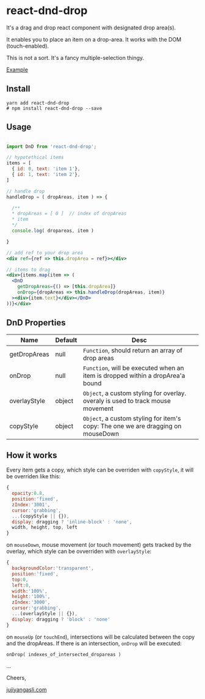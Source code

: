 # react-dnd-drop

It's a drag and drop react component with designated drop area(s).

It enables you to place an item on a drop-area. It works with the DOM (touch-enabled).

This is not a sort. It's a fancy multiple-selection thingy.

[Example](http://juji.github.io/react-dnd-drop/)

## Install
```
yarn add react-dnd-drop
# npm install react-dnd-drop --save
```

## Usage
```jsx

import DnD from 'react-dnd-drop';

// hypotethical items
items = [
  { id: 0, text: 'item 1'},
  { id: 1, text: 'item 2'},
]

// handle drop
handleDrop = ( dropAreas, item ) => {

  /**
  * dropAreas = [ 0 ]  // index of dropAreas
  * item
  */
  console.log( dropareas, item )

}

// add ref to your drop area
<div ref={ref => this.dropArea = ref}></div>

// items to drag
<div>{items.map(item => (
  <DnD
    getDropAreas={() => [this.dropArea]}
    onDrop={dropAreas => this.handleDrop(dropAreas, item)}
  ><div>{item.text}</div></DnD>
))}</div>

```

## DnD Properties
| Name | Default | Desc |
|---|---|---|
| getDropAreas | null | `Function`, should return an array of drop areas |
| onDrop | null | `Function`, will be executed when an item is dropped within a dropArea'a bound |
| overlayStyle | object | `Object`, a custom styling for overlay. overaly is used to track mouse movement |
| copyStyle | object | `Object`, a custom styling for item's copy: The one we are dragging on mouseDown |

## How it works
Every item gets a copy, which style can be overriden with `copyStyle`, it will be overriden like this:
```js
{
  opacity:0.8,
  position:'fixed',
  zIndex:'3001',
  cursor:'grabbing',
  ...(copyStyle || {}),
  display: dragging ? 'inline-block' : 'none',
  width, height, top, left
}
```

on `mouseDown`, mouse movement (or touch movement) gets tracked by the overlay, which style can be ovverriden with `overlayStyle`:
```js
{
  backgroundColor:'transparent',
  position:'fixed',
  top:0,
  left:0,
  width:'100%',
  height:'100%',
  zIndex:'3000',
  cursor:'grabbing',
  ...(overlayStyle || {}),
  display: dragging ? 'block' : 'none'
}
```

on `mouseUp` (or `touchEnd`), intersections will be calculated between the copy and the dropAreas. If there is an intersection,
`onDrop` will be executed:
```
onDrop( indexes_of_intersected_dropareas )
```


...

Cheers,

[jujiyangasli.com](http://jujiyangasli.com)
